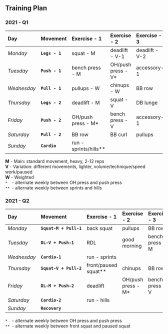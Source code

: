 ## Training Plan


### 2021 - Q1

| Day         | Movement       | Exercise - 1          | Exercise - 2          | Exercise - 3    | Exercise - 4    |
| :---------- | :------------- | :-------------------- | :-------------------- | :-------------- | :-------------- |
| *Monday*    | **`Legs - 1`** | squat - M             | deadlift - V-1        | deadlift - V-2  | DB lunge        |
| *Tuesday*   | **`Push - 1`** | bench press - M       | OH/push press - V*    | accessory-1     | accessory-2     |
| *Wednesday* | **`Pull - 1`** | pullups - W           | chinups - W           | BB row          | DB curl         |
| *Thursday*  | **`Legs - 2`** | deadlift - M          | squat - V             | DB lunge        |                 |
| *Friday*    | **`Push - 2`** | OH/push press - M*    | bench press - V       | accessory-1     | accessory-2     |
| *Saturday*  | **`Pull - 2`** | BB row                | BB curl               | pullups         | chinups         |
| *Sunday*    | **`Cardio  `** | run - sprints/hills** |                       |                 |                 |


**M** - Main: standard movement, heavy, 2-12 reps  
**V** - Variation: different movements, lighter, volume/technique/speed work/paused  
**W** - Weighted  
`* ` - alternate weekly between OH press and push press  
`**` - alternate weekly between sprints and hills


### 2021 - Q2

| Day         | Movement               | Exercise - 1          | Exercise - 2          | Exercise - 3     | Exercise - 4       |
| :---------- | :--------------------- | :-------------------- | :-------------------- | :--------------- | :----------------- |
| *Monday*    | **`Squat-M + Pull-1`** | back squat            | pullups               | BB row           | DB curl            |
| *Tuesday*   | **`DL-V + Push-1   `** | RDL                   | good morning          | bench press - M  | OH/push press - V* |
| *Wednesday* | **`Cardio-1        `** | run - sprints         |                       |                  |                    |
| *Thursday*  | **`Squat-V + Pull-2`** | front/paused squat**  | chinups               | BB row           | BB curl            |
| *Friday*    | **`DL-M + Push-2   `** | deadlift              | OH/push press - M*    | bench press - V  |                    |
| *Saturday*  | **`Cardio-2        `** | run - hills           |                       |                  |                    |
| *Sunday*    | **`Recovery        `** |                       |                       |                  |                    |

`* ` - alternate weekly between OH press and push press  
`**` - alternate weekly between front squat and paused squat
